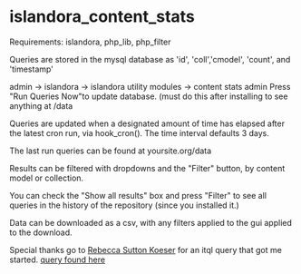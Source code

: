 # islandora\_content\_stats

Requirements: islandora, php\_lib, php\_filter

Queries are stored in the mysql database as 'id', 'coll','cmodel', 'count', and 'timestamp'

admin -> islandora -> islandora utility modules -> content stats admin
Press "Run Queries Now"to update database. (must do this after installing to see anything at /data

Queries are updated when a designated amount of time has elapsed after the latest cron run, via hook_cron().
The time interval defaults 3 days.

The last run queries can be found at yoursite.org/data

Results can be filtered with dropdowns and the "Filter" button, by content model or collection.

You can check the "Show all results" box and press "Filter" to see all queries in the history of the repository (since you installed it.) 

Data can be downloaded as a csv, with any filters applied to the gui applied to the download.

Special thanks go to
[Rebecca Sutton Koeser](https://github.com/rlskoeser) for an itql query that got me started.
[query found here](https://rlskoeser.github.io/2010/04/06/fedora-risearch-query-get-object-totals-cmodel)
